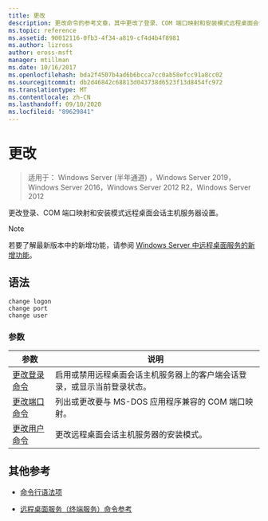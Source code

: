 ```yaml
---
title: 更改
description: 更改命令的参考文章，其中更改了登录、COM 端口映射和安装模式远程桌面会话主机服务器设置。
ms.topic: reference
ms.assetid: 90012116-0fb3-4f34-a819-cf4d4b4f8981
ms.author: lizross
author: eross-msft
manager: mtillman
ms.date: 10/16/2017
ms.openlocfilehash: bda2f4507b4ad6b6bcca7cc0ab58efcc91a8cc02
ms.sourcegitcommit: db2d46842c68813d043738d6523f13d8454fc972
ms.translationtype: MT
ms.contentlocale: zh-CN
ms.lasthandoff: 09/10/2020
ms.locfileid: "89629841"
---
```

# <a name="change"></a>更改

> 适用于： Windows Server (半年通道) ，Windows Server 2019，Windows Server 2016，Windows Server 2012 R2，Windows Server 2012

更改登录、COM 端口映射和安装模式远程桌面会话主机服务器设置。

> [!NOTE]
> 若要了解最新版本中的新增功能，请参阅 [Windows Server 中远程桌面服务的新增功能](/previous-versions/windows/it-pro/windows-server-2012-r2-and-2012/dn283323(v=ws.11))。

## <a name="syntax"></a>语法

 ```
 change logon
 change port
 change user
 ```

### <a name="parameters"></a>参数

| 参数 | 说明 |
| --------- | ----------- |
| [更改登录命令](change-logon.md) | 启用或禁用远程桌面会话主机服务器上的客户端会话登录，或显示当前登录状态。 |
| [更改端口命令](change-port.md) | 列出或更改要与 MS-DOS 应用程序兼容的 COM 端口映射。 |
| [更改用户命令](change-user.md) | 更改远程桌面会话主机服务器的安装模式。 |

## <a name="additional-references"></a>其他参考

- [命令行语法项](command-line-syntax-key.md)

- [远程桌面服务（终端服务）命令参考](remote-desktop-services-terminal-services-command-reference.md)
